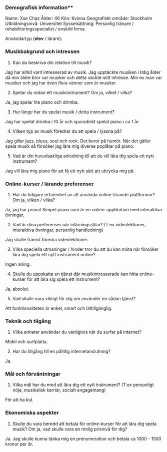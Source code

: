 ### Demografisk information**

Namn: Xse Chaz
Ålder: 46
Kön: Kvinna
Geografiskt område: Stockholm
Utbildningsnivå: Universitet
Sysselsättning: Personlig tränare / rehabiliteringsspecialist / enskild firma

Användartyp (**elev** / lärare):

### Musikbakgrund och intressen

1. Kan du beskriva din relation till musik?

Jag har alltid varit intresserad av musik. Jag upptäckte musiken i tidig ålder då min äldre bror var musiker och detta väckte mitt intresse. Min ex man var musiker och jag har även flera vänner som är musiker.

2. Spelar du redan ett musikinstrument? Om ja, vilket / vilka?

Ja, jag spelar lite piano och drimba.

3. Hur länge har du spelat musik / detta instrument?

Jag har spelat drimba i 10 år och sporadiskt spelat piano i ca 1 år.

4. Vilken typ av musik föredrar du att spela / lyssna på?

Jag gillar jazz, blues, soul och rock. Det beror på humör. När det gäller spela musik så försöker jag lära mig diverse poplåtar på piano.

5. Vad är din huvudsakliga anledning till att du vill lära dig spela ett nytt instrument?

Jag vill lära mig piano för att få ett nytt sätt att uttrycka mig på.


### Online-kurser / lärande preferenser

1. Har du tidigare erfarenhet av att använda online-lärande plattformar? Om ja, vilken / vilka?

Ja, jag har provat Simpel piano som är en online-applikation med interaktiva övningar.

2. Vad är dina preferenser när inlärningsstilar? (T.ex videolektioner, interaktiva övningar, personlig handledning)

Jag skulle främst föredra videolektioner.

3. Vilka speciella utmaningar / hinder tror du att du kan möta när försöker lära dig spela ett nytt instrument online?

Ingen aning.

4. Skulle du uppskatta en tjänst där musikintresserade kan hitta online-kurser för att lära sig spela ett instrument?

Ja, absolut.

5. Vad skulle vara viktigt för dig om använder en sådan tjänst?

Att funktionaliteten är enkel, smart och lättillgänglig.

### Teknik och tilgång

1. Vilka enheter använder du vanligtvis när du surfar på internet?

Mobil och surfplatta.

2. Har du tillgång till en pålitlig internetanslutning?

Ja.

### Mål och förväntningar

1. Vilka mål har du med att lära dig ett nytt instrument? (T.ex personligt nöje, musikalisk karriär, socialt engagemang)

För att ha kul.

### Ekonomiska aspekter

1. Skulle du vara beredd att betala för online-kurser för att lära dig spela musik? Om ja, vad skulle vara en rimlig prisnivå för dig?

Ja. Jag skulle kunna tänka mig en prenumeration och betala ca 1000 - 1500 kronor per år.
